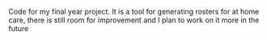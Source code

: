 Code for my final year project. It is a tool for generating rosters for at home care, there is still room for improvement and I plan to work on it more in the future
